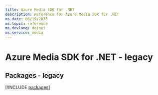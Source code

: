 ```yaml
---
title: Azure Media SDK for .NET
description: Reference for Azure Media SDK for .NET
ms.date: 06/19/2025
ms.topic: reference
ms.devlang: dotnet
ms.service: media
---
```

# Azure Media SDK for .NET - legacy
## Packages - legacy
[!INCLUDE [packages](media-index.md)]